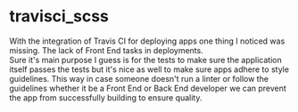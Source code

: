 travisci_scss
=============
With the integration of Travis CI for deploying apps one thing I noticed was missing.  The lack of Front End tasks in deployments.  
Sure it's main purpose I guess is for the tests to make sure the application itself passes the tests but it's nice as well to make sure apps adhere to style guidelines.
This way in case someone doesn't run a linter or follow the guidelines whether it be a Front End or Back End developer we can prevent the app from successfully building to ensure quality.
